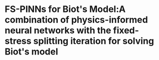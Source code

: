 # FS-PINNs for Biot's Model:A combination of physics-informed neural networks with the fixed-stress splitting iteration for solving Biot's model
